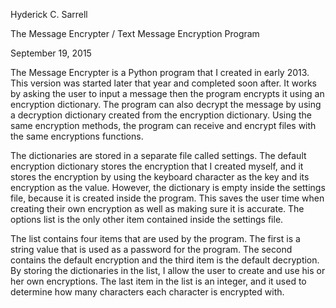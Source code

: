 Hyderick C. Sarrell

The Message Encrypter / Text Message Encryption Program

September 19, 2015

The Message Encrypter is a Python program that I created in early 2013. This version was started later that year and completed 
soon after. It works by asking the user to input a message then the program encrypts it using an encryption dictionary. The 
program can also decrypt the message by using a decryption dictionary created from the encryption dictionary. Using the same 
encryption methods, the program can receive and encrypt files with the same encryptions functions.

The dictionaries are stored in a separate file called settings. The default encryption dictionary stores the encryption that I 
created myself, and it stores the encryption by using the keyboard character as the key and its encryption as the value. However,
the dictionary is empty inside the settings file, because it is created inside the program. This saves the user time when creating 
their own encryption as well as making sure it is accurate. The options list is the only other item contained inside the settings file.

The list contains four items that are used by the program. The first is a string value that is used as a password for the program. 
The second contains the default encryption and the third item is the default decryption. By storing the dictionaries in the list, I 
allow the user to create and use his or her own encryptions. The last item in the list is an integer, and it used to determine how many 
characters each character is encrypted with.

